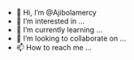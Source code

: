 - 👋 Hi, I’m @Ajibolamercy
- 👀 I’m interested in ...
- 🌱 I’m currently learning ...
- 💞️ I’m looking to collaborate on ...
- 📫 How to reach me ...

<!---
Ajibolamercy/Ajibolamercy is a ✨ special ✨ repository because its `README.md` (this file) appears on your GitHub profile.
You can click the Preview link to take a look at your changes.
--->
